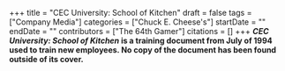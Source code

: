 +++
title = "CEC University: School of Kitchen"
draft = false
tags = ["Company Media"]
categories = ["Chuck E. Cheese's"]
startDate = ""
endDate = ""
contributors = ["The 64th Gamer"]
citations = []
+++
***CEC University: School of Kitchen* is a training document from July of 1994 used to train new employees.
No copy of the document has been found outside of its cover.**
